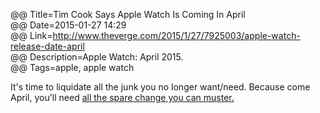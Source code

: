 @@ Title=Tim Cook Says Apple Watch Is Coming In April  
@@ Date=2015-01-27 14:29  
@@ Link=http://www.theverge.com/2015/1/27/7925003/apple-watch-release-date-april  
@@ Description=Apple Watch: April 2015.  
@@ Tags=apple, apple watch  

It's time to liquidate all the junk you no longer want/need. Because come April, you'll need [all the spare change you can muster.](http://daringfireball.net/2014/09/apple_watch)